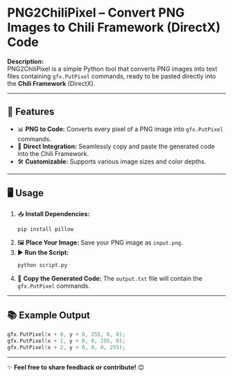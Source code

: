 # **PNG2ChiliPixel – Convert PNG Images to Chili Framework (DirectX) Code**

**Description:**  
PNG2ChiliPixel is a simple Python tool that converts PNG images into text files containing `gfx.PutPixel` commands, ready to be pasted directly into the **Chili Framework** (DirectX).

---

## 🚀 **Features**
- 📊 **PNG to Code:** Converts every pixel of a PNG image into `gfx.PutPixel` commands.  
- 🎯 **Direct Integration:** Seamlessly copy and paste the generated code into the Chili Framework.  
- 🛠️ **Customizable:** Supports various image sizes and color depths.  

---

## 🖥️ **Usage**
1. 📥 **Install Dependencies:**  
   ```bash
   pip install pillow
   ```  
2. 🖼️ **Place Your Image:** Save your PNG image as `input.png`.  
3. ▶️ **Run the Script:**  
   ```bash
   python script.py
   ```  
4. 📄 **Copy the Generated Code:** The `output.txt` file will contain the `gfx.PutPixel` commands.  

---

## 📚 **Example Output**
```cpp
gfx.PutPixel(x + 0, y + 0, 255, 0, 0);
gfx.PutPixel(x + 1, y + 0, 0, 255, 0);
gfx.PutPixel(x + 2, y + 0, 0, 0, 255);
```


---

✨ **Feel free to share feedback or contribute!** 😊
